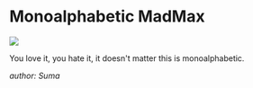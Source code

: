 # Monoalphabetic MadMax
![](https://img.shields.io/badge/easy-gray)

You love it, you hate it, it doesn't matter this is monoalphabetic.

*author: Suma*
